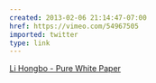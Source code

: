 ```yaml
---
created: 2013-02-06 21:14:47-07:00
href: https://vimeo.com/54967505
imported: twitter
type: link
---
```


[Li Hongbo - Pure White Paper](https://vimeo.com/54967505)
